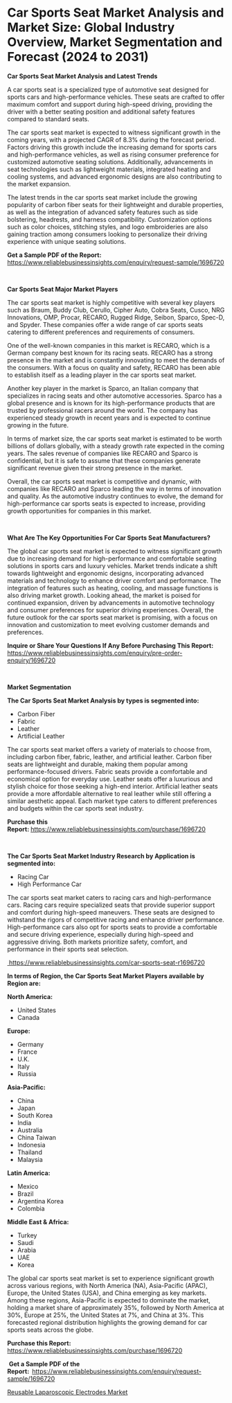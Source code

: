 <p><h1>Car Sports Seat Market Analysis and Market Size: Global Industry Overview, Market Segmentation and Forecast (2024 to 2031)</h1></p><p><strong>Car Sports Seat Market Analysis and Latest Trends</strong></p>
<p><p>A car sports seat is a specialized type of automotive seat designed for sports cars and high-performance vehicles. These seats are crafted to offer maximum comfort and support during high-speed driving, providing the driver with a better seating position and additional safety features compared to standard seats.</p><p>The car sports seat market is expected to witness significant growth in the coming years, with a projected CAGR of 8.3% during the forecast period. Factors driving this growth include the increasing demand for sports cars and high-performance vehicles, as well as rising consumer preference for customized automotive seating solutions. Additionally, advancements in seat technologies such as lightweight materials, integrated heating and cooling systems, and advanced ergonomic designs are also contributing to the market expansion.</p><p>The latest trends in the car sports seat market include the growing popularity of carbon fiber seats for their lightweight and durable properties, as well as the integration of advanced safety features such as side bolstering, headrests, and harness compatibility. Customization options such as color choices, stitching styles, and logo embroideries are also gaining traction among consumers looking to personalize their driving experience with unique seating solutions.</p></p>
<p><strong>Get a Sample PDF of the Report:&nbsp;</strong> <a href="https://www.reliablebusinessinsights.com/enquiry/request-sample/1696720">https://www.reliablebusinessinsights.com/enquiry/request-sample/1696720</a></p>
<p>&nbsp;</p>
<p><strong>Car Sports Seat Major Market Players</strong></p>
<p><p>The car sports seat market is highly competitive with several key players such as Braum, Buddy Club, Cerullo, Cipher Auto, Cobra Seats, Cusco, NRG Innovations, OMP, Procar, RECARO, Rugged Ridge, Seibon, Sparco, Spec-D, and Spyder. These companies offer a wide range of car sports seats catering to different preferences and requirements of consumers.</p><p>One of the well-known companies in this market is RECARO, which is a German company best known for its racing seats. RECARO has a strong presence in the market and is constantly innovating to meet the demands of the consumers. With a focus on quality and safety, RECARO has been able to establish itself as a leading player in the car sports seat market.</p><p>Another key player in the market is Sparco, an Italian company that specializes in racing seats and other automotive accessories. Sparco has a global presence and is known for its high-performance products that are trusted by professional racers around the world. The company has experienced steady growth in recent years and is expected to continue growing in the future.</p><p>In terms of market size, the car sports seat market is estimated to be worth billions of dollars globally, with a steady growth rate expected in the coming years. The sales revenue of companies like RECARO and Sparco is confidential, but it is safe to assume that these companies generate significant revenue given their strong presence in the market.</p><p>Overall, the car sports seat market is competitive and dynamic, with companies like RECARO and Sparco leading the way in terms of innovation and quality. As the automotive industry continues to evolve, the demand for high-performance car sports seats is expected to increase, providing growth opportunities for companies in this market.</p></p>
<p>&nbsp;</p>
<p><strong>What Are The Key Opportunities For Car Sports Seat Manufacturers?</strong></p>
<p><p>The global car sports seat market is expected to witness significant growth due to increasing demand for high-performance and comfortable seating solutions in sports cars and luxury vehicles. Market trends indicate a shift towards lightweight and ergonomic designs, incorporating advanced materials and technology to enhance driver comfort and performance. The integration of features such as heating, cooling, and massage functions is also driving market growth. Looking ahead, the market is poised for continued expansion, driven by advancements in automotive technology and consumer preferences for superior driving experiences. Overall, the future outlook for the car sports seat market is promising, with a focus on innovation and customization to meet evolving customer demands and preferences.</p></p>
<p><strong>Inquire or Share Your Questions If Any Before Purchasing This Report:</strong> <a href="https://www.reliablebusinessinsights.com/enquiry/pre-order-enquiry/1696720">https://www.reliablebusinessinsights.com/enquiry/pre-order-enquiry/1696720</a></p>
<p>&nbsp;</p>
<p><strong>Market Segmentation</strong></p>
<p><strong>The Car Sports Seat Market Analysis by types is segmented into:</strong></p>
<p><ul><li>Carbon Fiber</li><li>Fabric</li><li>Leather</li><li>Artificial Leather</li></ul></p>
<p><p>The car sports seat market offers a variety of materials to choose from, including carbon fiber, fabric, leather, and artificial leather. Carbon fiber seats are lightweight and durable, making them popular among performance-focused drivers. Fabric seats provide a comfortable and economical option for everyday use. Leather seats offer a luxurious and stylish choice for those seeking a high-end interior. Artificial leather seats provide a more affordable alternative to real leather while still offering a similar aesthetic appeal. Each market type caters to different preferences and budgets within the car sports seat industry.</p></p>
<p><strong>Purchase this Report:&nbsp;</strong><a href="https://www.reliablebusinessinsights.com/purchase/1696720">https://www.reliablebusinessinsights.com/purchase/1696720</a></p>
<p>&nbsp;</p>
<p><strong>The Car Sports Seat Market Industry Research by Application is segmented into:</strong></p>
<p><ul><li>Racing Car</li><li>High Performance Car</li></ul></p>
<p><p>The car sports seat market caters to racing cars and high-performance cars. Racing cars require specialized seats that provide superior support and comfort during high-speed maneuvers. These seats are designed to withstand the rigors of competitive racing and enhance driver performance. High-performance cars also opt for sports seats to provide a comfortable and secure driving experience, especially during high-speed and aggressive driving. Both markets prioritize safety, comfort, and performance in their sports seat selection.</p></p>
<p><a href="https://www.reliablebusinessinsights.com/car-sports-seat-r1696720">&nbsp;https://www.reliablebusinessinsights.com/car-sports-seat-r1696720</a></p>
<p><strong>In terms of Region, the Car Sports Seat Market Players available by Region are:</strong></p>
<p>
    <p> <strong> North America: </strong>
        <ul>
            <li>United States</li>
            <li>Canada</li>
        </ul>
        </p> 
    <p> <strong> Europe: </strong>
        <ul>
            <li>Germany</li>
            <li>France</li>
            <li>U.K.</li>
            <li>Italy</li>
            <li>Russia</li>
        </ul>
        </p> 
    <p> <strong> Asia-Pacific: </strong>
        <ul>
            <li>China</li>
            <li>Japan</li>
            <li>South Korea</li>
            <li>India</li>
            <li>Australia</li>
            <li>China Taiwan</li>
            <li>Indonesia</li>
            <li>Thailand</li>
            <li>Malaysia</li>
        </ul>
        </p> 
    <p> <strong> Latin America: </strong>
        <ul>
            <li>Mexico</li>
            <li>Brazil</li>
            <li>Argentina Korea</li>
            <li>Colombia</li>
        </ul>
        </p> 
    <p> <strong> Middle East & Africa: </strong>
        <ul>
            <li>Turkey</li>
            <li>Saudi</li>
            <li>Arabia</li>
            <li>UAE</li>
            <li>Korea</li>
        </ul>
    </p>
    </p>
<p><p>The global car sports seat market is set to experience significant growth across various regions, with North America (NA), Asia-Pacific (APAC), Europe, the United States (USA), and China emerging as key markets. Among these regions, Asia-Pacific is expected to dominate the market, holding a market share of approximately 35%, followed by North America at 30%, Europe at 25%, the United States at 7%, and China at 3%. This forecasted regional distribution highlights the growing demand for car sports seats across the globe.</p></p>
<p><strong>Purchase this Report: </strong><a href="https://www.reliablebusinessinsights.com/purchase/1696720">https://www.reliablebusinessinsights.com/purchase/1696720</a></p>
<p>&nbsp;<strong>Get a Sample PDF of the Report:&nbsp;&nbsp;</strong><a href="https://www.reliablebusinessinsights.com/enquiry/request-sample/1696720">https://www.reliablebusinessinsights.com/enquiry/request-sample/1696720</a></p>
<p><strong></strong></p>
<p><p><a href="https://github.com/Sinjinluong3e0awx2m195k76/Market-Research-Report-List-2/blob/main/reusable-laparoscopic-electrodes-market.md">Reusable Laparoscopic Electrodes Market</a></p></p>